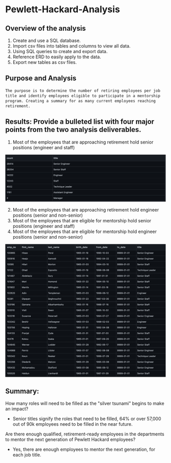 # Pewlett-Hackard-Analysis

## Overview of the analysis

1.	Create and use a SQL database.
2.	Import csv files into tables and columns to view all data.
3.	Using SQL queries to create and export data. 
4.	Reference ERD to easily apply to the data. 
5.	Export new tables as csv files. 


## Purpose and Analysis

    The purpose is to determine the number of retiring employees per job title and identify employees eligible to participate in a mentorship program. Creating a summary for as many current employees reaching retirement. 
    

## Results: Provide a bulleted list with four major points from the two analysis deliverables. 

1.	Most of the employees that are approaching retirement hold senior positions (engineer and staff)

![This is an image](https://github.com/Stookhy/Pewlett-Hackard-Analysis/blob/main/Queries/Retiring_titles.png?raw=true) 

2.	Most of the employees that are approaching retirement hold engineer positions (senior and non-senior)
3.	Most of the employees that are eligible for mentorship hold senior positions (engineer and staff)
4.	Most of the employees that are eligible for mentorship hold engineer positions (senior and non-senior)

![This is an image](https://github.com/Stookhy/Pewlett-Hackard-Analysis/blob/main/Queries/Mentorship_Eligibility.png?raw=true)

## Summary: 

How many roles will need to be filled as the "silver tsunami" begins to make an impact? 

*   Senior titles signify the roles that need to be filled, 64% or over 57,000 out of 90k employees need to be filled in the near future.

Are there enough qualified, retirement-ready employees in the departments to mentor the next generation of Pewlett Hackard employees? 

*   Yes, there are enough employees to mentor the next generation, for each job title. 
